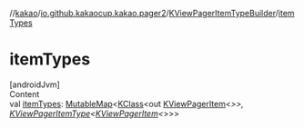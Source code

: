 //[kakao](../../../index.md)/[io.github.kakaocup.kakao.pager2](../index.md)/[KViewPagerItemTypeBuilder](index.md)/[itemTypes](item-types.md)



# itemTypes  
[androidJvm]  
Content  
val [itemTypes](item-types.md): [MutableMap](https://kotlinlang.org/api/latest/jvm/stdlib/kotlin.collections/-mutable-map/index.html)<[KClass](https://kotlinlang.org/api/latest/jvm/stdlib/kotlin.reflect/-k-class/index.html)<out [KViewPagerItem](../-k-view-pager-item/index.md)<*>>, [KViewPagerItemType](../-k-view-pager-item-type/index.md)<[KViewPagerItem](../-k-view-pager-item/index.md)<*>>>  



